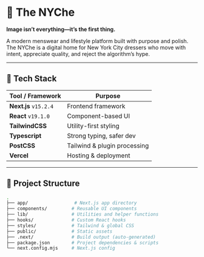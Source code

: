 # 🗽 The NYChe

**Image isn’t everything—it’s the first thing.**

A modern menswear and lifestyle platform built with purpose and polish.  
The NYChe is a digital home for New York City dressers who move with intent, appreciate quality, and reject the algorithm’s hype.

---

## 🚀 Tech Stack

| Tool / Framework      | Purpose                              |
|------------------------|--------------------------------------|
| **Next.js** `v15.2.4`  | Frontend framework                   |
| **React** `v19.1.0`    | Component-based UI                   |
| **TailwindCSS**        | Utility-first styling                |
| **Typescript**         | Strong typing, safer dev             |
| **PostCSS**            | Tailwind & plugin processing         |
| **Vercel**             | Hosting & deployment                 |

---

## 📁 Project Structure

```bash
.
├── app/                 # Next.js app directory
├── components/         # Reusable UI components
├── lib/                # Utilities and helper functions
├── hooks/              # Custom React hooks
├── styles/             # Tailwind & global CSS
├── public/             # Static assets
├── .next/              # Build output (auto-generated)
├── package.json        # Project dependencies & scripts
└── next.config.mjs     # Next.js config
